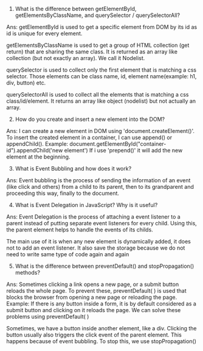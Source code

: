 1. What is the difference between getElementById, getElementsByClassName, and querySelector / querySelectorAll?

Ans: getElementById is used to get a specific element from DOM by its id as id is unique for every element. 

getElementsByClassName is used to get a group of HTML collection (get return) that are sharing the same class. It is returned as an array like collection (but not exactly an array). We call it Nodelist.

querySelector is used to collect only the first element that is matching a css selector. Those elements can be class name, id, element name(example: h1, div, button) etc.

querySelectorAll is used to collect all the elements that is matching a css class/id/element. It returns an array like object (nodelist) but not actually an array.




2. How do you create and insert a new element into the DOM?

Ans: I can create a new element in DOM using 'document.createElement()'.
To insert the created element in a container, I can use append() or appendChild(). 
Example: document.getElementById("container-id").appendChild('new element')
If i use 'prepend()' it will add the new element at the beginning.



3. What is Event Bubbling and how does it work?

Ans: Event bubbling is the process of sending the information of an event (like click and others) from a child to its parent, then to its grandparent and proceeding this way, finally to the document.




4. What is Event Delegation in JavaScript? Why is it useful?

Ans: Event Delegation is the process of attaching a event listener to a parent instead of putting separate event listeners for every child. Using this, the parent element helps to handle the events of its childs.

The main use of it is when any new element is dynamically added, it does not to add an event listener. It also save the storage because we do not need to write same type of code again and again




5. What is the difference between preventDefault() and stopPropagation() methods?

Ans: Sometimes clicking a link opens a new page, or a submit button reloads the whole page. To prevent these, preventDefault( ) is used that blocks the browser from opening a new page or reloading the page. 
Example: If there is any button inside a form, it is by default considered as a submit button and clicking on it reloads the page. We can solve these problems using preventDefault( )

Sometimes, we have a button inside another element, like a div. Clicking the button usually also triggers the click event of the parent element. This happens because of event bubbling. To stop this, we use stopPropagation()



